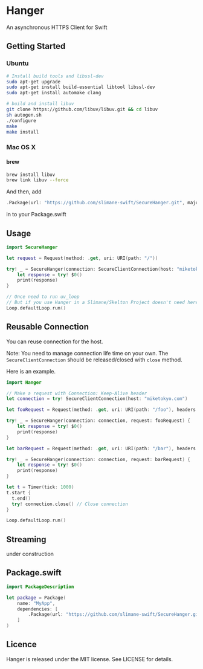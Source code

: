 # Hanger
An asynchronous HTTPS Client for Swift


## Getting Started
### Ubuntu

```sh
# Install build tools and libssl-dev
sudo apt-get upgrade
sudo apt-get install build-essential libtool libssl-dev
sudo apt-get install automake clang

# build and install libuv
git clone https://github.com/libuv/libuv.git && cd libuv
sh autogen.sh
./configure
make
make install
```

### Mac OS X

#### brew

```sh
brew install libuv
brew link libuv --force
```

And then, add
```swift
.Package(url: "https://github.com/slimane-swift/SecureHanger.git", majorVersion: 0, minor: 1)
```
in to your Package.swift


## Usage
```swift
import SecureHanger

let request = Request(method: .get, uri: URI(path: "/"))

try! _ = SecureHanger(connection: SecureClientConnection(host: "miketokyo.com"), request: request) {
    let response = try! $0()
    print(response)
}

// Once need to run uv_loop
// But if you use Hanger in a Slimane/Skelton Project doesn't need here.
Loop.defaultLoop.run()
```

## Reusable Connection
You can reuse connection for the host.

Note: You need to manage connection life time on your own.
The `SecureClientConnection` should be released/closed with `close` method.

Here is an example.


```swift
import Hanger

// Make a request with Connection: Keep-Alive header
let connection = try! SecureClientConnection(host: "miketokyo.com")

let fooRequest = Request(method: .get, uri: URI(path: "/foo"), headers: ["Connection": "Keep-Alive"])

try! _ = SecureHanger(connection: connection, request: fooRequest) {
    let response = try! $0()
    print(response)
}

let barRequest = Request(method: .get, uri: URI(path: "/bar"), headers: ["Connection": "Keep-Alive"])

try! _ = SecureHanger(connection: connection, request: barRequest) {
    let response = try! $0()
    print(response)
}

let t = Timer(tick: 1000)
t.start {
  t.end()
  try! connection.close() // Close connection
}

Loop.defaultLoop.run()
```

## Streaming
under construction

## Package.swift
```swift
import PackageDescription

let package = Package(
    name: "MyApp",
    dependencies: [
        .Package(url: "https://github.com/slimane-swift/SecureHanger.git", majorVersion: 0, minor: 1)
    ]
)
```

## Licence

Hanger is released under the MIT license. See LICENSE for details.

